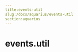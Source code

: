 ```yaml
---
title:events-util
slug:/docs/aquarius/events-util
section:aquarius
---
```

<a name="events.util"></a>
# events.util

